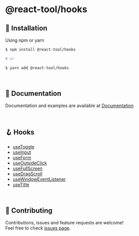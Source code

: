 # @react-tool/hooks

## 🔧 Installation

Using npm or yarn

```bash
$ npm install @react-tool/hooks

# or

$ yarn add @react-tool/hooks
```

<br />

## 📝 Documentation

Documentation and examples are available at [Documentation](https://github.com/react-tool/hooks/tree/main/docs#-documentation)

<br />

## 🪝 Hooks

- [useToggle](https://github.com/react-tool/hooks/tree/main/docs#usetoggle)
- [useInput](https://github.com/react-tool/hooks/tree/main/docs#useinput)
- [useForm](https://github.com/react-tool/hooks/tree/main/docs#useform)
- [useOutsideClick](https://github.com/react-tool/hooks/tree/main/docs#useoutsideclick)
- [useFullScreen](https://github.com/react-tool/hooks/tree/main/docs#usefullscreen)
- [useDragScroll](https://github.com/react-tool/hooks/tree/main/docs#usedragscroll)
- [useWindowEventListener](https://github.com/react-tool/hooks/tree/main/docs#usewindoweventlistener)
- [useTitle](https://github.com/react-tool/hooks/tree/main/docs#useTitle)

<br />

## 🤝 Contributing

Contributions, issues and feature requests are welcome!  
Feel free to check [issues page](https://github.com/react-tool/hooks/issues).

<br />
